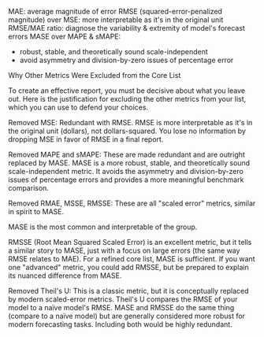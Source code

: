 MAE: average magnitude of error
RMSE (squared-error-penalized magnitude) over MSE: more interpretable as it's in the original unit
RMSE/MAE ratio: diagnose the variability & extremity of model's forecast errors
MASE over MAPE & sMAPE: 
- robust, stable, and theoretically sound scale-independent
- avoid asymmetry and division-by-zero issues of percentage error

Why Other Metrics Were Excluded from the Core List

To create an effective report, you must be decisive about what you leave out. Here is the justification for excluding the other metrics from your list, which you can use to defend your choices.

Removed MSE: Redundant with RMSE. RMSE is more interpretable as it's in the original unit (dollars), not dollars-squared. You lose no information by dropping MSE in favor of RMSE in a final report.

Removed MAPE and sMAPE: These are made redundant and are outright replaced by MASE. MASE is a more robust, stable, and theoretically sound scale-independent metric. It avoids the asymmetry and division-by-zero issues of percentage errors and provides a more meaningful benchmark comparison.

Removed RMAE, MSSE, RMSSE: These are all "scaled error" metrics, similar in spirit to MASE.

MASE is the most common and interpretable of the group.

RMSSE (Root Mean Squared Scaled Error) is an excellent metric, but it tells a similar story to MASE, just with a focus on large errors (the same way RMSE relates to MAE). For a refined core list, MASE is sufficient. If you want one "advanced" metric, you could add RMSSE, but be prepared to explain its nuanced difference from MASE.

Removed Theil's U: This is a classic metric, but it is conceptually replaced by modern scaled-error metrics. Theil's U compares the RMSE of your model to a naïve model's RMSE. MASE and RMSSE do the same thing (compare to a naïve model) but are generally considered more robust for modern forecasting tasks. Including both would be highly redundant.
